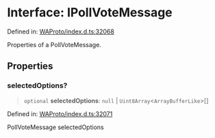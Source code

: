 # Interface: IPollVoteMessage

Defined in: [WAProto/index.d.ts:32068](https://github.com/Fokusdotid/bail/blob/dad8cbc7bd41e0c17126095b0fc017b92c3d85cf/WAProto/index.d.ts#L32068)

Properties of a PollVoteMessage.

## Properties

### selectedOptions?

> `optional` **selectedOptions**: `null` \| `Uint8Array`\<`ArrayBufferLike`\>[]

Defined in: [WAProto/index.d.ts:32071](https://github.com/Fokusdotid/bail/blob/dad8cbc7bd41e0c17126095b0fc017b92c3d85cf/WAProto/index.d.ts#L32071)

PollVoteMessage selectedOptions
